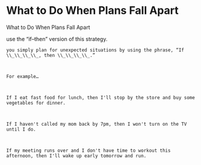 # What to Do When Plans Fall Apart

What to Do When Plans Fall Apart

use the “if–then” version of this strategy.



    you simply plan for unexpected situations by using the phrase, “If \\_\\_\\_\\_, then \\_\\_\\_\\_.”



    For example…



    If I eat fast food for lunch, then I'll stop by the store and buy some vegetables for dinner.



    If I haven't called my mom back by 7pm, then I won't turn on the TV until I do.



    If my meeting runs over and I don't have time to workout this afternoon, then I'll wake up early tomorrow and run.



